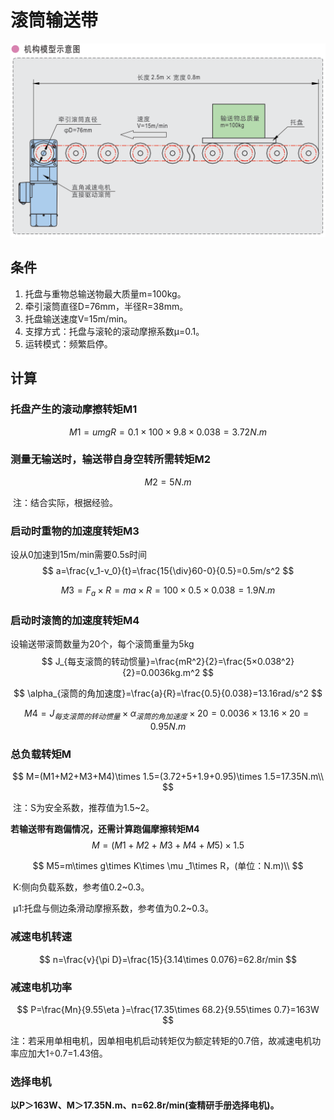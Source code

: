 # 滚筒输送带

![image-20250621132600628](static/image-20250621132600628.png)

## 条件

1. 托盘与重物总输送物最大质量m=100kg。
3. 牵引滚筒直径D=76mm，半径R=38mm。
4. 托盘输送速度V=15m/min。
5. 支撑方式：托盘与滚轮的滚动摩擦系数μ=0.1。
6. 运转模式：频繁启停。

## 计算

### 托盘产生的滚动摩擦转矩M1

$$
M1=umg R=0.1\times 100\times 9.8\times 0.038=3.72N.m
$$

### 测量无输送时，输送带自身空转所需转矩M2

$$
M2=5N.m
$$

​	注：结合实际，根据经验。

### 启动时重物的加速度转矩M3

设从0加速到15m/min需要0.5s时间
$$
a=\frac{v_1-v_0}{t}=\frac{15{\div}60-0}{0.5}=0.5m/s^2
$$

$$
M3=F_a×R=ma×R=100×0.5×0.038=1.9N.m
$$

### 启动时滚筒的加速度转矩M4

设输送带滚筒数量为20个，每个滚筒重量为5kg
$$
J_{每支滚筒的转动惯量}=\frac{mR^2}{2}=\frac{5×0.038^2}{2}=0.0036kg.m^2
$$

$$
\alpha_{滚筒的角加速度}=\frac{a}{R}=\frac{0.5}{0.038}=13.16rad/s^2
$$

$$
M4=J_{每支滚筒的转动惯量}×\alpha_{滚筒的角加速度}×20=0.0036×13.16×20=0.95N.m
$$

### 总负载转矩M

$$
M=(M1+M2+M3+M4)\times 1.5=(3.72+5+1.9+0.95)\times 1.5=17.35N.m\\
$$

​	注：S为安全系数，推荐值为1.5~2。

**若输送带有跑偏情况，还需计算跑偏摩擦转矩M4**
$$
M=(M1+M2+M3+M4+M5)\times 1.5
$$

$$
M5=m\times g\times K\times \mu _1\times R，(单位：N.m)\\
$$

​	K:侧向负载系数，参考值0.2~0.3。

​	μ1:托盘与侧边条滑动摩擦系数，参考值为0.2~0.3。

### 减速电机转速

$$
n=\frac{v}{\pi D}=\frac{15}{3.14\times 0.076}=62.8r/min
$$

### 减速电机功率

$$
P=\frac{Mn}{9.55\eta }=\frac{17.35\times 68.2}{9.55\times 0.7}=163W
$$

​	注：若采用单相电机，因单相电机启动转矩仅为额定转矩的0.7倍，故减速电机功率应加大1÷0.7=1.43倍。

### 选择电机

​	**以P＞163W、M＞17.35N.m、n=62.8r/min(查精研手册选择电机)。**







